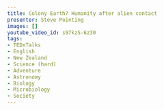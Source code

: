 ```yaml
---
title: Colony Earth? Humanity after alien contact
presenter: Steve Pointing
images: []
youtube_video_id: s97kzS-6z30
tags:
- TEDxTalks
- English
- New Zealand
- Science (hard)
- Adventure
- Astronomy
- Biology
- Microbiology
- Society
---
```

